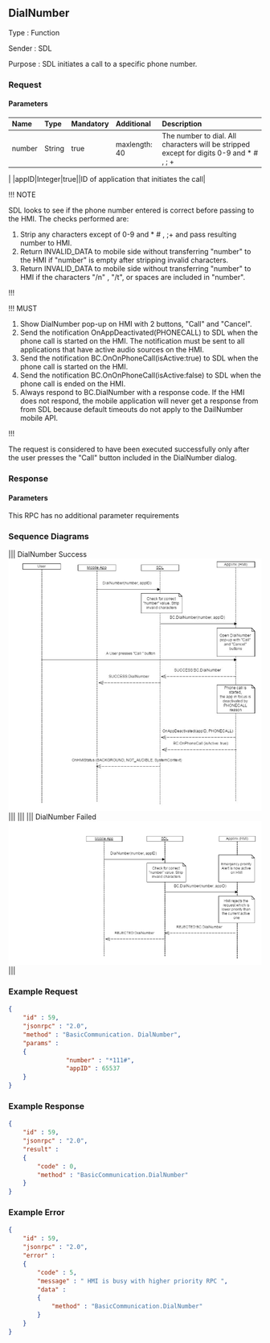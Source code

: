 ## DialNumber

Type
: Function

Sender
: SDL

Purpose
: SDL initiates a call to a specific phone number.

### Request

#### Parameters

|Name|Type|Mandatory|Additional|Description|
|:---|:---|:--------|:---------|:----------|
|number|String|true|maxlength: 40|The number to dial. All characters will be stripped except for digits 0-9 and * # , ; +
|
|appID|Integer|true||ID of application that initiates the call|

!!! NOTE

SDL looks to see if the phone number entered is correct before passing to the HMI. The checks performed are:

  1. Strip any characters except of 0-9 and * # , ;+ and pass resulting number to HMI.
  2. Return INVALID_DATA to mobile side without transferring "number" to the HMI if "number" is empty after stripping invalid characters.
  3. Return INVALID_DATA to mobile side without transferring "number" to HMI if the characters "/n" , "/t", or spaces are included in "number".

!!!

!!! MUST

  1. Show DialNumber pop-up on HMI with 2 buttons, "Call" and "Cancel".
  2. Send the notification OnAppDeactivated(PHONECALL) to SDL when the phone call is started on the HMI. The notification must be sent to all applications that have active audio sources on the HMI.
  3. Send the notification BC.OnOnPhoneCall(isActive:true) to SDL when the phone call is started on the HMI.
  3. Send the notification BC.OnOnPhoneCall(isActive:false) to SDL when the phone call is ended on the HMI.
  4. Always respond to BC.DialNumber with a response code. If the HMI does not respond, the mobile application will never get a response from from SDL because default timeouts do not apply to the DailNumber mobile API.

!!!

The request is considered to have been executed successfully only after the user presses the "Call" button included in the DialNumber dialog.

### Response

#### Parameters

This RPC has no additional parameter requirements

### Sequence Diagrams
|||
DialNumber Success
![DialNumberSuccess](./assets/DialNumberSuccess.jpg)
|||
|||
|||
DialNumber Failed
![DialNumberFailed](./assets/DialNumberFailed.png)
|||

### Example Request

```json
{
	"id" : 59,
	"jsonrpc" : "2.0",
	"method" : "BasicCommunication. DialNumber",
	"params" :
	{
				"number" : "*111#",
				"appID" : 65537
	}
}
```
### Example Response

```json
{
	"id" : 59,
	"jsonrpc" : "2.0",
	"result" :
	{
		"code" : 0,
		"method" : "BasicCommunication.DialNumber"
	}
}
```

### Example Error

```json
{
	"id" : 59,
	"jsonrpc" : "2.0",
	"error" :
	{
		"code" : 5,
		"message" : " HMI is busy with higher priority RPC ",
		"data" :
		{
			"method" : "BasicCommunication.DialNumber"
		}
	}
}
```
